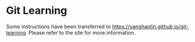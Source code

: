 # Git Learning

Some instructions have been transferred to <https://yanghanlin.github,io/git-learning>. Please refer to the site for more information.
